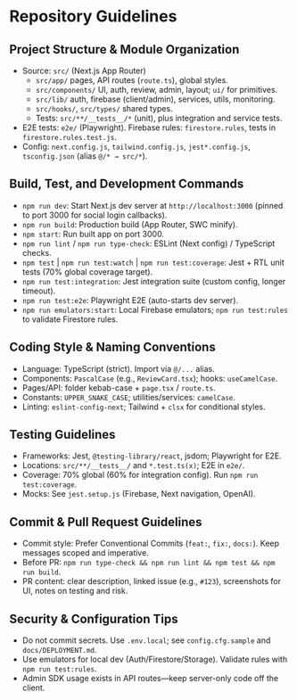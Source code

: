 # Repository Guidelines

## Project Structure & Module Organization
- Source: `src/` (Next.js App Router)
  - `src/app/` pages, API routes (`route.ts`), global styles.
  - `src/components/` UI, auth, review, admin, layout; `ui/` for primitives.
  - `src/lib/` auth, firebase (client/admin), services, utils, monitoring.
  - `src/hooks/`, `src/types/` shared types.
  - Tests: `src/**/__tests__/*` (unit), plus integration and service tests.
- E2E tests: `e2e/` (Playwright). Firebase rules: `firestore.rules`, tests in `firestore.rules.test.js`.
- Config: `next.config.js`, `tailwind.config.js`, `jest*.config.js`, `tsconfig.json` (alias `@/* → src/*`).

## Build, Test, and Development Commands
- `npm run dev`: Start Next.js dev server at `http://localhost:3000` (pinned to port 3000 for social login callbacks).
- `npm run build`: Production build (App Router, SWC minify).
- `npm start`: Run built app on port 3000.
- `npm run lint` / `npm run type-check`: ESLint (Next config) / TypeScript checks.
- `npm test` | `npm run test:watch` | `npm run test:coverage`: Jest + RTL unit tests (70% global coverage target).
- `npm run test:integration`: Jest integration suite (custom config, longer timeout).
- `npm run test:e2e`: Playwright E2E (auto-starts dev server).
- `npm run emulators:start`: Local Firebase emulators; `npm run test:rules` to validate Firestore rules.

## Coding Style & Naming Conventions
- Language: TypeScript (strict). Import via `@/...` alias.
- Components: `PascalCase` (e.g., `ReviewCard.tsx`); hooks: `useCamelCase`.
- Pages/API: folder kebab-case + `page.tsx` / `route.ts`.
- Constants: `UPPER_SNAKE_CASE`; utilities/services: `camelCase`.
- Linting: `eslint-config-next`; Tailwind + `clsx` for conditional styles.

## Testing Guidelines
- Frameworks: Jest, `@testing-library/react`, jsdom; Playwright for E2E.
- Locations: `src/**/__tests__/` and `*.test.ts(x)`; E2E in `e2e/`.
- Coverage: 70% global (60% for integration config). Run `npm run test:coverage`.
- Mocks: See `jest.setup.js` (Firebase, Next navigation, OpenAI).

## Commit & Pull Request Guidelines
- Commit style: Prefer Conventional Commits (`feat:`, `fix:`, `docs:`). Keep messages scoped and imperative.
- Before PR: `npm run type-check && npm run lint && npm test && npm run build`.
- PR content: clear description, linked issue (e.g., `#123`), screenshots for UI, notes on testing and risk.

## Security & Configuration Tips
- Do not commit secrets. Use `.env.local`; see `config.cfg.sample` and `docs/DEPLOYMENT.md`.
- Use emulators for local dev (Auth/Firestore/Storage). Validate rules with `npm run test:rules`.
- Admin SDK usage exists in API routes—keep server-only code off the client.
